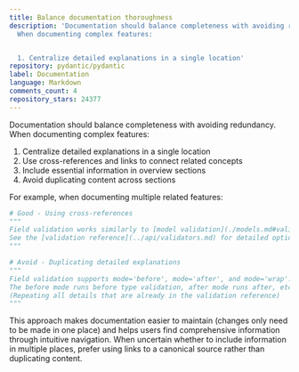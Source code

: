 ```yaml
---
title: Balance documentation thoroughness
description: 'Documentation should balance completeness with avoiding redundancy.
  When documenting complex features:


  1. Centralize detailed explanations in a single location'
repository: pydantic/pydantic
label: Documentation
language: Markdown
comments_count: 4
repository_stars: 24377
---
```


Documentation should balance completeness with avoiding redundancy. When documenting complex features:

1. Centralize detailed explanations in a single location
2. Use cross-references and links to connect related concepts
3. Include essential information in overview sections
4. Avoid duplicating content across sections

For example, when documenting multiple related features:

```python
# Good - Using cross-references
"""
Field validation works similarly to [model validation](./models.md#validation).
See the [validation reference](../api/validators.md) for detailed options.
"""

# Avoid - Duplicating detailed explanations
"""
Field validation supports mode='before', mode='after', and mode='wrap'.
The before mode runs before type validation, after mode runs after, etc.
(Repeating all details that are already in the validation reference)
"""
```

This approach makes documentation easier to maintain (changes only need to be made in one place) and helps users find comprehensive information through intuitive navigation. When uncertain whether to include information in multiple places, prefer using links to a canonical source rather than duplicating content.
